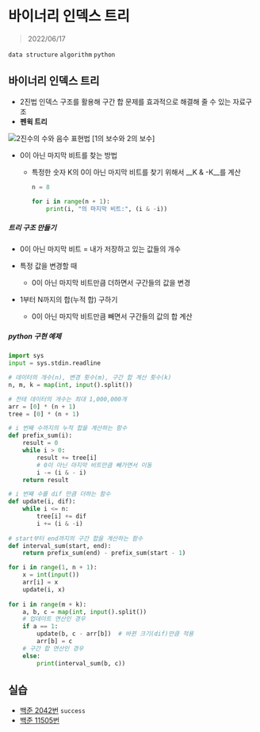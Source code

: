 # 바이너리 인덱스 트리

> 2022/06/17

`data structure` `algorithm` `python`



## 바이너리 인덱스 트리

- 2진법 인덱스 구조를 활용해 구간 합 문제를 효과적으로 해결해 줄 수 있는 자료구조
- __펜윅 트리__



![2진수의 수와 음수 표현법 [1의 보수와 2의 보수]](https://blog.kakaocdn.net/dn/b5Ubqo/btqRTRyzW1k/DHL3XUAkgKy6ptV3k8qtjK/img.png)



- 0이 아닌 마지막 비트를 찾는 방법

  - 특정한 숫자 K의 0이 아닌 마지막 비트를 찾기 위해서 __K & -K__를 계산

    ```python
    n = 8
    
    for i in range(n + 1):
        print(i, "의 마지막 비트:", (i & -i))
    ```



##### 트리 구조 만들기

- 0이 아닌 마지막 비트 = 내가 저장하고 있는 값들의 개수

- 특정 값을 변경할 때
  - 0이 아닌 마지막 비트만큼 더하면서 구간들의 값을 변경

- 1부터 N까지의 합(누적 합) 구하기
  - 0이 아닌 마지막 비트만큼 빼면서 구간들의 값의 합 계산 



##### python 구현 예제

```python
import sys
input = sys.stdin.readline

# 데이터의 개수(n), 변경 횟수(m), 구간 합 계산 횟수(k)
n, m, k = map(int, input().split())

# 전테 데이터의 개수는 최대 1,000,000개
arr = [0] * (n + 1)
tree = [0] * (n + 1)

# i 번째 수까지의 누적 합을 계산하는 함수
def prefix_sum(i):
    result = 0
    while i > 0:
        result += tree[i]
        # 0이 아닌 마지막 비트만큼 빼가면서 이동
        i -= (i & - i)
    return result

# i 번째 수를 dif 만큼 더하는 함수
def update(i, dif):
    while i <= n:
        tree[i] += dif
        i += (i & -i)
        
# start부터 end까지의 구간 합을 계산하는 함수
def interval_sum(start, end):
    return prefix_sum(end) - prefix_sum(start - 1)

for i in range(1, n + 1):
    x = int(input())
    arr[i] = x
    update(i, x)
   
for i in range(m + k):
    a, b, c = map(int, input().split())
    # 업데이트 연산인 경우
    if a == 1:
        update(b, c - arr[b])  # 바뀐 크기(dif)만큼 적용
        arr[b] = c
    # 구간 합 연산인 경우
    else:
        print(interval_sum(b, c))
```



## 실습

- [백준 2042번](https://www.acmicpc.net/problem/2042) `success`
- [백준 11505번](https://www.acmicpc.net/problem/11505) 